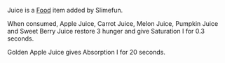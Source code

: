 Juice is a [Food](Food.md) item added by Slimefun.

When consumed, Apple Juice, Carrot Juice, Melon Juice, Pumpkin Juice and Sweet Berry Juice restore 3 hunger and give Saturation I for 0.3 seconds.

Golden Apple Juice gives Absorption I for 20 seconds.
